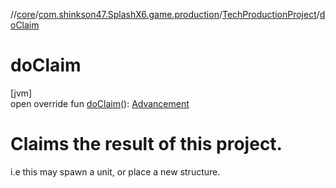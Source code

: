 //[core](../../../index.md)/[com.shinkson47.SplashX6.game.production](../index.md)/[TechProductionProject](index.md)/[doClaim](do-claim.md)

# doClaim

[jvm]\
open override fun [doClaim](do-claim.md)(): [Advancement](../../com.shinkson47.SplashX6.game/-advancement/index.md)

# Claims the result of this project.

i.e this may spawn a unit, or place a new structure.
